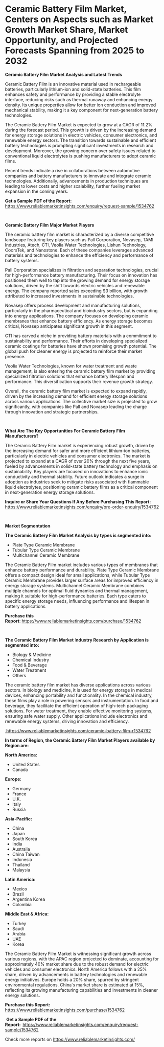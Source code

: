 <p><h1>Ceramic Battery Film Market, Centers on Aspects such as Market Growth Market Share, Market Opportunity, and Projected Forecasts Spanning from 2025 to 2032</h1></p><p><strong>Ceramic Battery Film Market Analysis and Latest Trends</strong></p>
<p><p>Ceramic Battery Film is an innovative material used in rechargeable batteries, particularly lithium-ion and solid-state batteries. This film enhances safety and performance by providing a stable electrolyte interface, reducing risks such as thermal runaway and enhancing energy density. Its unique properties allow for better ion conduction and improved mechanical stability, making it a key component for next-generation battery technologies. </p><p>The Ceramic Battery Film Market is expected to grow at a CAGR of 11.2% during the forecast period. This growth is driven by the increasing demand for energy storage solutions in electric vehicles, consumer electronics, and renewable energy sectors. The transition towards sustainable and efficient battery technologies is prompting significant investments in research and development. Moreover, the growing concern over safety issues related to conventional liquid electrolytes is pushing manufacturers to adopt ceramic films. </p><p>Recent trends indicate a rise in collaborations between automotive companies and battery manufacturers to innovate and integrate ceramic technologies. Additionally, advancements in production techniques are leading to lower costs and higher scalability, further fueling market expansion in the coming years.</p></p>
<p><strong>Get a Sample PDF of the Report:&nbsp;</strong> <a href="https://www.reliablemarketinsights.com/enquiry/request-sample/1534762?utm_campaign=3559&utm_medium=2&utm_source=Github&utm_content=ia&utm_term=03042025&utm_id=ceramic-battery-film">https://www.reliablemarketinsights.com/enquiry/request-sample/1534762</a></p>
<p>&nbsp;</p>
<p><strong>Ceramic Battery Film Major Market Players</strong></p>
<p><p>The ceramic battery film market is characterized by a diverse competitive landscape featuring key players such as Pall Corporation, Novasep, TAMI Industries, Atech, CTI, Veolia Water Technologies, Lishun Technology, CoorsTek, and Nanostone. Each of these companies leverages advanced materials and technologies to enhance the efficiency and performance of battery systems.</p><p>Pall Corporation specializes in filtration and separation technologies, crucial for high-performance battery manufacturing. Their focus on innovation has positioned them well to tap into the growing demand for energy storage solutions, driven by the shift towards electric vehicles and renewable energy. The company reported sales exceeding $3 billion, with growth attributed to increased investments in sustainable technologies.</p><p>Novasep offers process development and manufacturing solutions, particularly in the pharmaceutical and bioindustry sectors, but is expanding into energy applications. The company focuses on developing ceramic membranes that enhance battery efficiency. As energy storage becomes critical, Novasep anticipates significant growth in this segment.</p><p>CTI has carved a niche in providing battery materials with a commitment to sustainability and performance. Their efforts in developing specialized ceramic coatings for batteries have shown promising growth potential. The global push for cleaner energy is projected to reinforce their market presence.</p><p>Veolia Water Technologies, known for water treatment and waste management, is also entering the ceramic battery film market by providing specialized filtration solutions that enhance battery lifespan and performance. This diversification supports their revenue growth strategy.</p><p>Overall, the ceramic battery film market is expected to expand rapidly, driven by the increasing demand for efficient energy storage solutions across various applications. The collective market size is projected to grow significantly, with companies like Pall and Novasep leading the charge through innovation and strategic partnerships.</p></p>
<p>&nbsp;</p>
<p><strong>What Are The Key Opportunities For Ceramic Battery Film Manufacturers?</strong></p>
<p><p>The Ceramic Battery Film market is experiencing robust growth, driven by the increasing demand for safer and more efficient lithium-ion batteries, particularly in electric vehicles and consumer electronics. The market is projected to expand at a CAGR of over 20% through the next five years, fueled by advancements in solid-state battery technology and emphasis on sustainability. Key players are focused on innovations to enhance ionic conductivity and thermal stability. Future outlook indicates a surge in adoption as industries seek to mitigate risks associated with flammable liquid electrolytes, positioning ceramic battery films as a critical component in next-generation energy storage solutions.</p></p>
<p><strong>Inquire or Share Your Questions If Any Before Purchasing This Report:</strong> <a href="https://www.reliablemarketinsights.com/enquiry/pre-order-enquiry/1534762?utm_campaign=3559&utm_medium=2&utm_source=Github&utm_content=ia&utm_term=03042025&utm_id=ceramic-battery-film">https://www.reliablemarketinsights.com/enquiry/pre-order-enquiry/1534762</a></p>
<p>&nbsp;</p>
<p><strong>Market Segmentation</strong></p>
<p><strong>The Ceramic Battery Film Market Analysis by types is segmented into:</strong></p>
<p><ul><li>Plate Type Ceramic Membrane</li><li>Tubular Type Ceramic Membrane</li><li>Multichannel Ceramic Membrane</li></ul></p>
<p><p>The Ceramic Battery Film market includes various types of membranes that enhance battery performance and durability. Plate Type Ceramic Membrane offers a compact design ideal for small applications, while Tubular Type Ceramic Membrane provides larger surface areas for improved efficiency in energy storage systems. Multichannel Ceramic Membrane combines multiple channels for optimal fluid dynamics and thermal management, making it suitable for high-performance batteries. Each type caters to specific energy storage needs, influencing performance and lifespan in battery applications.</p></p>
<p><strong>Purchase this Report:&nbsp;</strong><a href="https://www.reliablemarketinsights.com/purchase/1534762?utm_campaign=3559&utm_medium=2&utm_source=Github&utm_content=ia&utm_term=03042025&utm_id=ceramic-battery-film">https://www.reliablemarketinsights.com/purchase/1534762</a></p>
<p>&nbsp;</p>
<p><strong>The Ceramic Battery Film Market Industry Research by Application is segmented into:</strong></p>
<p><ul><li>Biology & Medicine</li><li>Chemical Industry</li><li>Food & Beverage</li><li>Water Treatment</li><li>Others</li></ul></p>
<p><p>The ceramic battery film market has diverse applications across various sectors. In biology and medicine, it is used for energy storage in medical devices, enhancing portability and functionality. In the chemical industry, these films play a role in powering sensors and instrumentation. In food and beverage, they facilitate the efficient operation of high-tech packaging solutions. For water treatment, they enable effective monitoring systems, ensuring safe water supply. Other applications include electronics and renewable energy systems, driving innovation and efficiency.</p></p>
<p><a href="https://www.reliablemarketinsights.com/ceramic-battery-film-r1534762?utm_campaign=3559&utm_medium=2&utm_source=Github&utm_content=ia&utm_term=03042025&utm_id=ceramic-battery-film">&nbsp;https://www.reliablemarketinsights.com/ceramic-battery-film-r1534762</a></p>
<p><strong>In terms of Region, the Ceramic Battery Film Market Players available by Region are:</strong></p>
<p>
    <p> <strong> North America: </strong>
        <ul>
            <li>United States</li>
            <li>Canada</li>
        </ul>
        </p> 
    <p> <strong> Europe: </strong>
        <ul>
            <li>Germany</li>
            <li>France</li>
            <li>U.K.</li>
            <li>Italy</li>
            <li>Russia</li>
        </ul>
        </p> 
    <p> <strong> Asia-Pacific: </strong>
        <ul>
            <li>China</li>
            <li>Japan</li>
            <li>South Korea</li>
            <li>India</li>
            <li>Australia</li>
            <li>China Taiwan</li>
            <li>Indonesia</li>
            <li>Thailand</li>
            <li>Malaysia</li>
        </ul>
        </p> 
    <p> <strong> Latin America: </strong>
        <ul>
            <li>Mexico</li>
            <li>Brazil</li>
            <li>Argentina Korea</li>
            <li>Colombia</li>
        </ul>
        </p> 
    <p> <strong> Middle East & Africa: </strong>
        <ul>
            <li>Turkey</li>
            <li>Saudi</li>
            <li>Arabia</li>
            <li>UAE</li>
            <li>Korea</li>
        </ul>
    </p>
    </p>
<p><p>The Ceramic Battery Film Market is witnessing significant growth across various regions, with the APAC region projected to dominate, accounting for approximately 40% market share due to the robust demand for electric vehicles and consumer electronics. North America follows with a 25% share, driven by advancements in battery technologies and renewable energy initiatives. Europe holds a 20% share, spurred by stringent environmental regulations. China's market share is estimated at 15%, reflecting its growing manufacturing capabilities and investments in cleaner energy solutions.</p></p>
<p><strong>Purchase this Report: </strong><a href="https://www.reliablemarketinsights.com/purchase/1534762?utm_campaign=3559&utm_medium=2&utm_source=Github&utm_content=ia&utm_term=03042025&utm_id=ceramic-battery-film">https://www.reliablemarketinsights.com/purchase/1534762</a></p>
<p>&nbsp;<strong>Get a Sample PDF of the Report:&nbsp;&nbsp;</strong><a href="https://www.reliablemarketinsights.com/enquiry/request-sample/1534762?utm_campaign=3559&utm_medium=2&utm_source=Github&utm_content=ia&utm_term=03042025&utm_id=ceramic-battery-film">https://www.reliablemarketinsights.com/enquiry/request-sample/1534762</a></p>
<p><strong></strong></p>
<p>Check more reports on <a href="https://www.reliablemarketinsights.com/?utm_campaign=3559&utm_medium=2&utm_source=Github&utm_content=ia&utm_term=03042025&utm_id=ceramic-battery-film">https://www.reliablemarketinsights.com/</a></p>